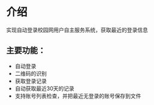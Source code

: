 # 介绍
实现自动登录校园网用户自主服务系统，获取最近的登录信息
## 主要功能： 
* 自动登录
* 二维码的识别
* 获取登录记录
* 自动获取最近30天的记录
* 支持账号列表检查，并把最近无登录的账号保存到文件

